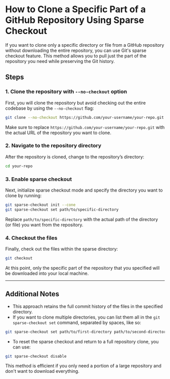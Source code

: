 # How to Clone a Specific Part of a GitHub Repository Using Sparse Checkout

If you want to clone only a specific directory or file from a GitHub repository without downloading the entire repository, you can use Git's sparse checkout feature. This method allows you to pull just the part of the repository you need while preserving the Git history.

## Steps

### 1. Clone the repository with `--no-checkout` option

First, you will clone the repository but avoid checking out the entire codebase by using the `--no-checkout` flag:

```bash
git clone --no-checkout https://github.com/your-username/your-repo.git
```

Make sure to replace `https://github.com/your-username/your-repo.git` with the actual URL of the repository you want to clone.

### 2. Navigate to the repository directory

After the repository is cloned, change to the repository’s directory:

```bash
cd your-repo
```

### 3. Enable sparse checkout

Next, initialize sparse checkout mode and specify the directory you want to clone by running:

```bash
git sparse-checkout init --cone
git sparse-checkout set path/to/specific-directory
```

Replace `path/to/specific-directory` with the actual path of the directory (or file) you want from the repository.

### 4. Checkout the files

Finally, check out the files within the sparse directory:

```bash
git checkout
```

At this point, only the specific part of the repository that you specified will be downloaded into your local machine.

---

## Additional Notes

- This approach retains the full commit history of the files in the specified directory.
- If you want to clone multiple directories, you can list them all in the `git sparse-checkout set` command, separated by spaces, like so:

```bash
git sparse-checkout set path/to/first-directory path/to/second-directory
```

- To reset the sparse checkout and return to a full repository clone, you can use:

```bash
git sparse-checkout disable
```

This method is efficient if you only need a portion of a large repository and don't want to download everything.
